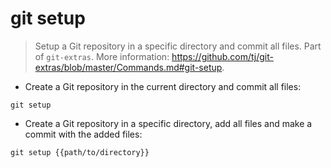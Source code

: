# git setup

> Setup a Git repository in a specific directory and commit all files.
> Part of `git-extras`.
> More information: <https://github.com/tj/git-extras/blob/master/Commands.md#git-setup>.

- Create a Git repository in the current directory and commit all files:

`git setup`

- Create a Git repository in a specific directory, add all files and make a commit with the added files:

`git setup {{path/to/directory}}`
